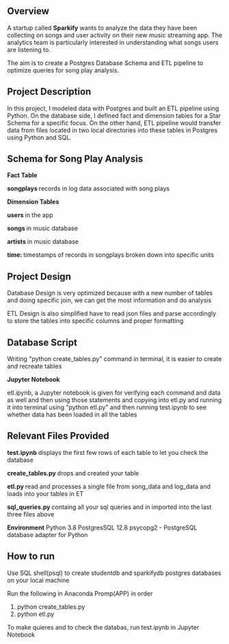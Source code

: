 <h2>Overview</h2> 

A startup called <b>Sparkify</b> wants to analyze the data they have been collecting on songs and user activity on their new music streaming app. The analytics team is particularly interested in understanding what songs users are listening to.

The aim is to create a Postgres Database Schema and ETL pipeline to optimize queries for song play analysis.

<h2>Project Description </h2>

In this project, I modeled data with Postgres and built an ETL pipeline using Python. On the database side, I defined fact and dimension tables for a Star Schema for a specific focus. On the other hand, ETL pipeline would transfer data from files located in two local directories into these tables in Postgres using Python and SQL.

<h2>Schema for Song Play Analysis</h2>

<b>Fact Table</b>

<b> songplays </b> records in log data associated with song plays

<b>Dimension Tables</b>

<b> users </b> in the app

<b> songs </b> in music database

<b> artists </b> in music database

<b> time: </b> timestamps of records in songplays broken down into specific units

<h2>Project Design</h2>

Database Design is very optimized because with a new number of tables and doing specific join, we can get the most information and do analysis

ETL Design is also simplified have to read json files and parse accordingly to store the tables into specific columns and proper formatting

<h2>Database Script</h2>

Writing "python create_tables.py" command in terminal, it is easier to create and recreate tables

<b>Jupyter Notebook</b>

etl.ipynb, a Jupyter notebook is given for verifying each command and data as well and then using those statements and copying into etl.py and running it into terminal using "python etl.py" and then running test.ipynb to see whether data has been loaded in all the tables

<h2>Relevant Files Provided </h2>

<b>test.ipynb </b>displays the first few rows of each table to let you check the database

<b>create_tables.py </b>drops and created your table

<b>etl.py </b>read and processes a single file from song_data and log_data and loads into your tables in ET

<b>sql_queries.py </b>containg all your sql queries and in imported into the last three files above

<b>Environment</b>
Python 3.8
PostgresSQL 12.8
psycopg2 - PostgreSQL database adapter for Python

<h2>How to run</h2>
<p> Use SQL shell(psql) to create studentdb and sparkifydb postgres databases on your local machine</p>
<p>Run the following in Anaconda Promp(APP) in order</p>
 <ol>
  <li>python create_tables.py</li>
  <li>python etl.py</li>
 </ol>
<p>To make quieres and to check the databas, run test.ipynb in Jupyter Notebook</p>
